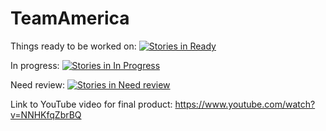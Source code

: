 # TeamAmerica
Things ready to be worked on:
[![Stories in Ready](https://badge.waffle.io/dentych/TeamAmerica.png?label=ready&title=Ready)](https://waffle.io/dentych/TeamAmerica)

In progress:
[![Stories in In Progress](https://badge.waffle.io/dentych/TeamAmerica.png?label=In%20Progress&title=In%20Progress)](https://waffle.io/dentych/TeamAmerica)

Need review:
[![Stories in Need review](https://badge.waffle.io/dentych/TeamAmerica.png?label=Need%20Review&title=Need%20Review)](https://waffle.io/dentych/TeamAmerica)

Link to YouTube video for final product: https://www.youtube.com/watch?v=NNHKfqZbrBQ

